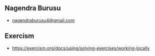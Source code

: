 ## Nagendra Burusu
- nagendraburusu4@gmail.com

## Exercism
- https://exercism.org/docs/using/solving-exercises/working-locally